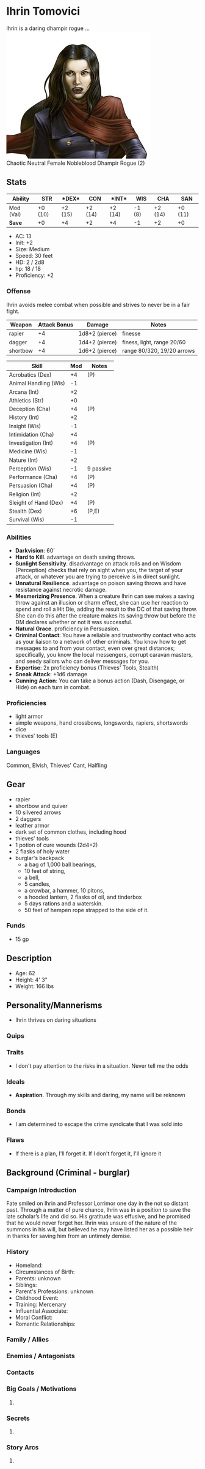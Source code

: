 # Ihrin Tomovici
Ihrin is a daring dhampir rogue ...  
![Ihrin Tomovici](./images/ihrin.jpg)   
Chaotic Neutral Female Nobleblood Dhampir Rogue (2)
## Stats
|**Ability**|**STR**|**\*DEX\***|**CON**|**\*INT\***|**WIS**|**CHA**|**SAN**|
| ---- | ---- | ---- | ---- | ---- | ---- | ---- | ---- |
|Mod (Val)| +0 (10) | +2 (15) | +2 (14) | +2 (14) | -1 (8) | +2 (14) | +0 (11) |
|**Save**| +0 | +4 | +2 | +4 | -1 | +2 | +0 |

- AC: 13
- Init: +2
- Size: Medium
- Speed: 30 feet
- HD: 2 / 2d8
- hp: 18 / 18
- Proficiency: +2

### Offense
Ihrin avoids melee combat when possible and strives to never be in a fair fight.

| Weapon | Attack Bonus | Damage | Notes |
| ---- | ---- | ---- | ---- |
| rapier | +4 | 1d8+2 (pierce) | finesse |
| dagger | +4 | 1d4+2 (pierce) | finess, light, range 20/60 |
| shortbow | +4 | 1d6+2 (pierce) | range 80/320, 19/20 arrows |

| Skill | Mod | Notes
| ---- | ---- | ---- |
| Acrobatics (Dex) | +4 | (P) |
| Animal Handling (Wis) | -1 ||
| Arcana (Int) | +2 ||
| Athletics (Str) | +0 ||
| Deception (Cha) | +4 | (P) |
| History (Int) | +2 ||
| Insight (Wis)| -1 ||
| Intimidation (Cha) | +4 ||
| Investigation (Int) | +4 | (P) |
| Medicine (Wis) | -1 ||
| Nature (Int) | +2 ||
| Perception (Wis) | -1 | 9 passive |
| Performance (Cha) | +4 | (P) |
| Persuasion (Cha) | +4 | (P) |
| Religion (Int) | +2 ||
| Sleight of Hand (Dex) | +4 | (P) |
| Stealth (Dex) | +6 | (P,E) |
| Survival (Wis) | -1 ||

### Abilities
- **Darkvision**: 60’
- **Hard to Kill**. advantage on death saving throws.
- **Sunlight Sensitivity**. disadvantage on attack rolls and on Wisdom (Perception) checks that rely on sight when you, the target of your attack, or whatever you are trying to perceive is in direct sunlight.
- **Unnatural Resilience**. advantage on poison saving throws and have resistance against necrotic damage.
- **Mesmerizing Presence**. When a creature Ihrin can see makes a saving throw against an illusion or charm effect, she can use her reaction to spend and roll a Hit Die, adding the result to the DC of that saving throw. She can do this after the creature makes its saving throw but before the DM declares whether or not it was successful.
- **Natural Grace**. proficiency in Persuasion.
- **Criminal Contact**: You have a reliable and trustworthy contact who acts as your liaison to a network of other criminals. You know how to get messages to and from your contact, even over great distances; specifically, you know the local messengers, corrupt caravan masters, and seedy sailors who can deliver messages for you.
- **Expertise**: 2x proficiency bonus (Thieves' Tools, Stealth)
- **Sneak Attack**: +1d6 damage
- **Cunning Action**: You can take a bonus action (Dash, Disengage, or Hide) on each turn in combat.

### Proficiencies
- light armor
- simple weapons, hand crossbows, longswords, rapiers, shortswords
- dice
- thieves' tools (E)

### Languages
Common,  Elvish, Thieves' Cant, Halfling

## Gear
- rapier
- shortbow and quiver
- 10 silvered arrows
- 2 daggers
- leather armor
- dark set of common clothes, including hood
- thieves' tools
- 1 potion of cure wounds (2d4+2)
- 2 flasks of holy water
- burglar's backpack
	- a bag of 1,000 ball bearings, 
	- 10 feet of string, 
	- a bell, 
	- 5 candles, 
	- a crowbar, a hammer, 10 pitons, 
	- a hooded lantern, 2 flasks of oil, and tinderbox
	- 5 days rations and a waterskin. 
	- 50 feet of hempen rope strapped to the side of it.

### Funds
- 15 gp

## Description
- Age: 62
- Height: 4' 3"
- Weight: 166 lbs

## Personality/Mannerisms
- Ihrin thrives on daring situations

### Quips

### Traits
- I don't pay attention to the risks in a situation. Never tell me the odds

### Ideals
- **Aspiration**. Through my skills and daring, my name will be reknown

### Bonds
- I am determined to escape the crime syndicate that I was sold into

### Flaws
- If there is a plan, I'll forget it. If I don't forget it, I'll ignore it

## Background (Criminal - burglar)


### Campaign Introduction
Fate smiled on Ihrin and Professor Lorrimor one day in the not so distant past. Through a matter of pure chance, Ihrin was in a position to save the late scholar’s life and did so. His gratitude was effusive, and he promised that he would never forget her. Ihrin was unsure of the nature of the summons in his will, but believed he may have listed her as a possible heir in thanks for saving him from an untimely demise.

### History
- Homeland: 
- Circumstances of Birth: 
- Parents: unknown
- Siblings: 
- Parent's Professions: unknown
- Childhood Event: 
- Training: Mercenary
- Influential Associate: 
- Moral Conflict: 
- Romantic Relationships: 

### Family / Allies

### Enemies / Antagonists

### Contacts

### Big Goals / Motivations

1. 

### Secrets

1.  

### Story Arcs

1. 